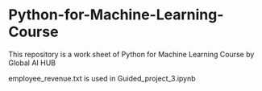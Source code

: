 # Python-for-Machine-Learning-Course
This repository is a work sheet of Python for Machine Learning Course by Global AI HUB 

employee_revenue.txt is used in Guided_project_3.ipynb
